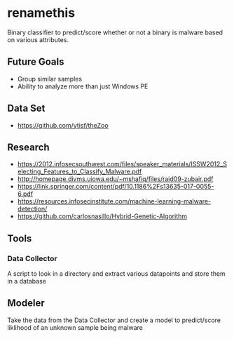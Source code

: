 # renamethis

Binary classifier to predict/score whether or not a binary is malware based on various attributes.

## Future Goals

* Group similar samples
* Ability to analyze more than just Windows PE

## Data Set

* https://github.com/ytisf/theZoo

## Research

* https://2012.infosecsouthwest.com/files/speaker_materials/ISSW2012_Selecting_Features_to_Classify_Malware.pdf
* http://homepage.divms.uiowa.edu/~mshafiq/files/raid09-zubair.pdf
* https://link.springer.com/content/pdf/10.1186%2Fs13635-017-0055-6.pdf
* https://resources.infosecinstitute.com/machine-learning-malware-detection/
* https://github.com/carlosnasillo/Hybrid-Genetic-Algorithm

## Tools

### Data Collector

A script to look in a directory and extract various datapoints and store them in a database

## Modeler

Take the data from the Data Collector and create a model to predict/score liklihood of an unknown sample being malware
